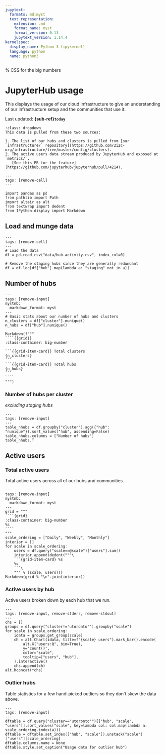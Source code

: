 ```yaml
---
jupytext:
  formats: md:myst
  text_representation:
    extension: .md
    format_name: myst
    format_version: 0.13
    jupytext_version: 1.14.4
kernelspec:
  display_name: Python 3 (ipykernel)
  language: python
  name: python3
---
```


% CSS for the big numbers

<style>
.big-number .sd-card-text {
    font-size: 3rem;
}
</style>

# JupyterHub usage

This displays the usage of our cloud infrastructure to give an understanding of our infrastructure setup and the communities that use it.

Last updated: **{sub-ref}`today`**

```{admonition} Data source
:class: dropdown
This data is pulled from these two sources:

1. The list of our hubs and clusters is pulled from [our `infrastructure/` repository](https://github.com/2i2c-org/infrastructure/tree/master/config/clusters).
2. The active users data stream produced by JupyterHub and exposed at `metrics/`.
   [See this PR for the feature](https://github.com/jupyterhub/jupyterhub/pull/4214).
```

```{code-cell} ipython3
---
tags: [remove-cell]
---

import pandas as pd
from pathlib import Path
import altair as alt
from textwrap import dedent
from IPython.display import Markdown
```

## Load and munge data

```{code-cell} ipython3
---
tags: [remove-cell]
---
# Load the data
df = pd.read_csv("data/hub-activity.csv", index_col=0)

# Remove the staging hubs since they are generally redundant
df = df.loc[df["hub"].map(lambda a: "staging" not in a)]
```

## Number of hubs

`````{code-cell} ipython3
---
tags: [remove-input]
mystnb:
  markdown_format: myst
---
# Basic stats about our number of hubs and clusters
n_clusters = df["cluster"].nunique()
n_hubs = df["hub"].nunique()

Markdown(f"""
````{{grid}}
:class-container: big-number

```{{grid-item-card}} Total clusters
{n_clusters}
```
```{{grid-item-card}} Total hubs
{n_hubs}
```
````
""")
`````

### Number of hubs per cluster

_excluding staging hubs_

```{code-cell} ipython3
---
tags: [remove-input]
---
table_nhubs = df.groupby("cluster").agg({"hub": "nunique"}).sort_values("hub", ascending=False)
table_nhubs.columns = ["Number of hubs"]
table_nhubs.T
```

## Active users

### Total active users

Total active users across all of our hubs and communities.

`````{code-cell} ipython3
---
tags: [remove-input]
mystnb:
  markdown_format: myst
---
grid = """
````{grid}
:class-container: big-number
%s
````
"""
scale_ordering = ["Daily", "Weekly", "Monthly"]
interior = []
for scale in scale_ordering:
    users = df.query("scale==@scale")["users"].sum()
    interior.append(dedent("""\
    ```{grid-item-card} %s
    %s
    ```\
    """ % (scale, users)))
Markdown(grid % "\n".join(interior))
`````

### Active users by hub

Active users broken down by each hub that we run.

```{code-cell} ipython3
---
tags: [remove-input, remove-stderr, remove-stdout]
---
chs = []
groups = df.query("cluster!='utoronto'").groupby("scale")
for scale in scale_ordering:
    idata = groups.get_group(scale)
    ch = alt.Chart(idata, title=f"{scale} users").mark_bar().encode(
        alt.X("users:Q", bin=True),
        y='count()',
        color="scale",
        tooltip=["users", "hub"],
    ).interactive()
    chs.append(ch)
alt.hconcat(*chs)
```

### Outlier hubs

Table statistics for a few hand-picked outliers so they don't skew the data above.

```{code-cell} ipython3
---
tags: [remove-input]
---
dftable = df.query("cluster=='utoronto'")[["hub", "scale", "users"]].sort_values("scale", key=lambda col: col.map(lambda a: scale_ordering.index(a)))
dftable = dftable.set_index(["hub", "scale"]).unstack("scale")["users"][scale_ordering]
dftable.columns.name = None
dftable.style.set_caption("Usage data for outlier hub")
```
